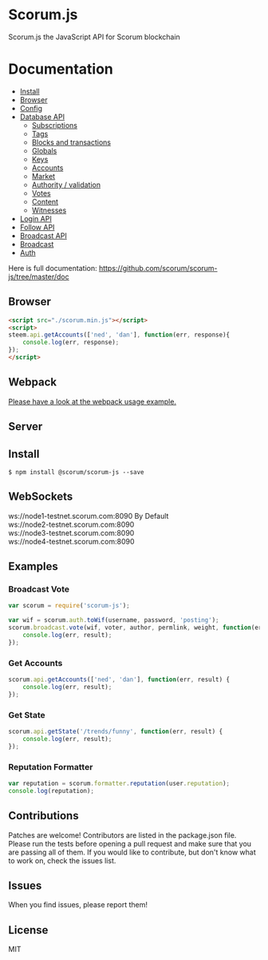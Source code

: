 # Scorum.js
Scorum.js the JavaScript API for Scorum blockchain

# Documentation

- [Install](https://github.com/scorum/scorum-js/tree/master/doc#install)
- [Browser](https://github.com/scorum/scorum-js/tree/master/doc#browser)
- [Config](https://github.com/scorum/scorum-js/tree/master/doc#config)
- [Database API](https://github.com/scorum/scorum-js/tree/master/doc#api)
    - [Subscriptions](https://github.com/scorum/scorum-js/tree/master/doc#subscriptions)
    - [Tags](https://github.com/scorum/scorum-js/tree/master/doc#tags)
    - [Blocks and transactions](https://github.com/scorum/scorum-js/tree/master/doc#blocks-and-transactions)
    - [Globals](https://github.com/scorum/scorum-js/tree/master/doc#globals)
    - [Keys](https://github.com/scorum/scorum-js/tree/master/doc#keys)
    - [Accounts](https://github.com/scorum/scorum-js/tree/master/doc#accounts)
    - [Market](https://github.com/scorum/scorum-js/tree/master/doc#market)
    - [Authority / validation](https://github.com/scorum/scorum-js/tree/master/doc#authority--validation)
    - [Votes](https://github.com/scorum/scorum-js/tree/master/doc#votes)
    - [Content](https://github.com/scorum/scorum-js/tree/master/doc#content)
    - [Witnesses](https://github.com/scorum/scorum-js/tree/master/doc#witnesses)
- [Login API](https://github.com/scorum/scorum-js/tree/master/doc#login)
- [Follow API](https://github.com/scorum/scorum-js/tree/master/doc#follow-api)
- [Broadcast API](https://github.com/scorum/scorum-js/tree/master/doc#broadcast-api)
- [Broadcast](https://github.com/scorum/scorum-js/tree/master/doc#broadcast)
- [Auth](https://github.com/scorum/scorum-js/tree/master/doc#auth)


Here is full documentation:
https://github.com/scorum/scorum-js/tree/master/doc

## Browser
```html
<script src="./scorum.min.js"></script>
<script>
steem.api.getAccounts(['ned', 'dan'], function(err, response){
    console.log(err, response);
});
</script>
```

## Webpack
[Please have a look at the webpack usage example.](https://github.com/scorum/scorum-js/blob/master/examples/webpack-example)

## Server
## Install
```
$ npm install @scorum/scorum-js --save
```

## WebSockets
ws://node1-testnet.scorum.com:8090 By Default<br/>
ws://node2-testnet.scorum.com:8090<br/>
ws://node3-testnet.scorum.com:8090<br/>
ws://node4-testnet.scorum.com:8090<br/>

## Examples
### Broadcast Vote
```js
var scorum = require('scorum-js');

var wif = scorum.auth.toWif(username, password, 'posting');
scorum.broadcast.vote(wif, voter, author, permlink, weight, function(err, result) {
	console.log(err, result);
});
```

### Get Accounts
```js
scorum.api.getAccounts(['ned', 'dan'], function(err, result) {
	console.log(err, result);
});
```

### Get State
```js
scorum.api.getState('/trends/funny', function(err, result) {
	console.log(err, result);
});
```

### Reputation Formatter
```js
var reputation = scorum.formatter.reputation(user.reputation);
console.log(reputation);
```

## Contributions
Patches are welcome! Contributors are listed in the package.json file. Please run the tests before opening a pull request and make sure that you are passing all of them. If you would like to contribute, but don't know what to work on, check the issues list.

## Issues
When you find issues, please report them!

## License
MIT
